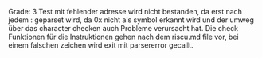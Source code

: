 Grade: 3
Test mit fehlender adresse wird nicht bestanden, da erst nach jedem : geparset wird, da 0x nicht als symbol erkannt wird und der umweg über das character checken auch Probleme verursacht hat. Die check Funktionen für die  Instruktionen gehen nach dem riscu.md file vor, bei einem falschen zeichen wird exit mit parsererror gecallt.
